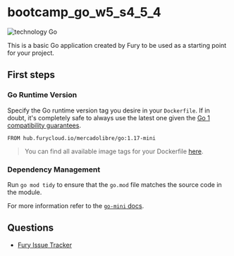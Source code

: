 # bootcamp_go_w5_s4_5_4

![technology Go](https://img.shields.io/badge/technology-go-blue.svg)

This is a basic Go application created by Fury to be used as a starting point for your project.

## First steps

### Go Runtime Version

Specify the Go runtime version tag you desire in your `Dockerfile`. If in doubt, it's completely safe to always use the
latest one given the [Go 1 compatibility guarantees](https://golang.org/doc/go1compat).

```docker
FROM hub.furycloud.io/mercadolibre/go:1.17-mini
```

> You can find all available image tags for your Dockerfile
> [here](https://github.com/mercadolibre/fury_go-mini#supported-tags).

### Dependency Management

Run `go mod tidy` to ensure that the `go.mod` file matches the source code in the module.

For more information refer to the
[`go-mini` docs](https://github.com/mercadolibre/fury_go-mini#dependency-management-support).

## Questions

- [Fury Issue Tracker](https://github.com/mercadolibre/fury/issues)
